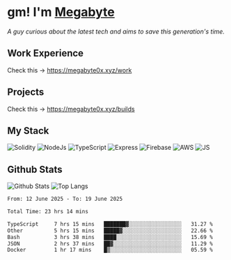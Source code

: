 # gm! I'm [Megabyte](https://megabyte0x.xyz/)

*A guy curious about the latest tech and aims to save this generation's time.*

## Work Experience

Check this -> https://megabyte0x.xyz/work

## Projects

Check this -> https://megabyte0x.xyz/builds

## My Stack

![Solidity](https://img.shields.io/badge/solidity-grey?style=for-the-badge&logo=solidity&logoColor=Green)
![NodeJs](https://img.shields.io/badge/NODE_JS-grey?style=for-the-badge&logo=nodedotjs&logoColor=Green)
![TypeScript](https://img.shields.io/badge/TS-grey?style=for-the-badge&logo=typescript&logoColor=Green)
![Express](https://img.shields.io/badge/EXPRESS-grey?style=for-the-badge&logo=EXPRESS&logoColor=Green)
![Firebase](https://img.shields.io/badge/EXPRESS-grey?style=for-the-badge&logo=EXPRESS&logoColor=Green)
![AWS](https://img.shields.io/badge/AWS-grey?style=for-the-badge&logo=amazonaws&logoColor=Yellow)
![JS](https://img.shields.io/badge/JS-grey?style=for-the-badge&logo=javascript&logoColor=Green)

## Github Stats

![Github Stats](https://github-readme-stats.vercel.app/api?username=megabyte0x&show_icons=true&theme=dark&hide_border=true&bg_color=0D1117) ![Top Langs](https://github-readme-stats.vercel.app/api/top-langs/?username=megabyte0x&layout=compact&theme=dark)

<!--START_SECTION:waka-->

```txt
From: 12 June 2025 - To: 19 June 2025

Total Time: 23 hrs 14 mins

TypeScript     7 hrs 15 mins   ███████▓░░░░░░░░░░░░░░░░░   31.27 %
Other          5 hrs 15 mins   █████▓░░░░░░░░░░░░░░░░░░░   22.66 %
Bash           3 hrs 38 mins   ████░░░░░░░░░░░░░░░░░░░░░   15.69 %
JSON           2 hrs 37 mins   ██▓░░░░░░░░░░░░░░░░░░░░░░   11.29 %
Docker         1 hr 17 mins    █▒░░░░░░░░░░░░░░░░░░░░░░░   05.59 %
```

<!--END_SECTION:waka-->


